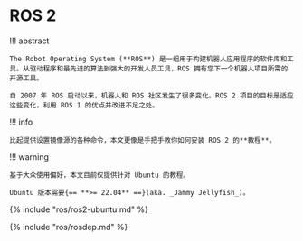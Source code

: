 # ROS 2

!!! abstract

    The Robot Operating System (**ROS**) 是一组用于构建机器人应用程序的软件库和工具。从驱动程序和最先进的算法到强大的开发人员工具，ROS 拥有您下一个机器人项目所需的开源工具。

    自 2007 年 ROS 启动以来，机器人和 ROS 社区发生了很多变化。ROS 2 项目的目标是适应这些变化，利用 ROS 1 的优点并改进不足之处。


!!! info

    比起提供设置镜像源的各种命令，本文更像是手把手教你如何安装 ROS 2 的**教程**。

!!! warning

    基于大众使用偏好，本文目前仅提供针对 Ubuntu 的教程。

    Ubuntu 版本需要{== **>= 22.04** ==}(aka. _Jammy Jellyfish_)。

{% include "ros/ros2-ubuntu.md" %}

{% include "ros/rosdep.md" %}